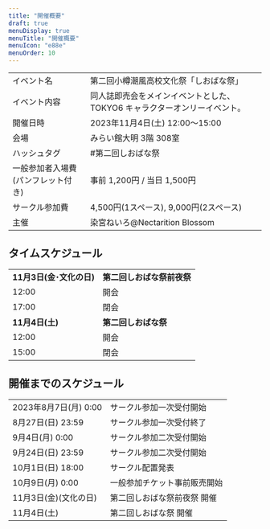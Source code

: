 ```yaml
---
title: "開催概要"
draft: true
menuDisplay: true
menuTitle: "開催概要"
menuIcon: "e88e"
menuOrder: 10
---
```


|                                    |                                                                           |
| ---------------------------------- | ------------------------------------------------------------------------- |
| イベント名                         | 第二回小樽潮風高校文化祭「しおばな祭」                                    |
| イベント内容                       | 同人誌即売会をメインイベントとした、TOKYO6 キャラクターオンリーイベント。 |
| 開催日時                           | 2023年11月4日(土) 12:00～15:00                                            |
| 会場                               | みらい館大明 3階 308室                                                    |
| ハッシュタグ                       | #第二回しおばな祭                                                         |
| 一般参加者入場費(パンフレット付き) | 事前 1,200円 / 当日 1,500円                                               |
| サークル参加費                     | 4,500円(1スペース), 9,000円(2スペース)                                    |
| 主催                               | 染宮ねいろ@Nectarition Blossom                                            |

## タイムスケジュール

|                          |                            |
| ------------------------ | -------------------------- |
| **11月3日(金･文化の日)** | **第二回しおばな祭前夜祭** |
| 12:00                    | 開会                       |
| 17:00                    | 閉会                       |
| **11月4日(土)**          | **第二回しおばな祭**       |
| 12:00                    | 開会                       |
| 15:00                    | 閉会                       |

## 開催までのスケジュール

|                       |                              |
| --------------------- | ---------------------------- |
| 2023年8月7日(月) 0:00 | サークル参加一次受付開始     |
| 8月27日(日) 23:59     | サークル参加一次受付終了     |
| 9月4日(月) 0:00       | サークル参加二次受付開始     |
| 9月24日(日) 23:59     | サークル参加二次受付開始     |
| 10月1日(日) 18:00     | サークル配置発表             |
| 10月9日(月) 0:00      | 一般参加チケット事前販売開始 |
| 11月3日(金)(文化の日) | 第二回しおばな祭前夜祭 開催  |
| 11月4日(土)           | 第二回しおばな祭 開催        |
